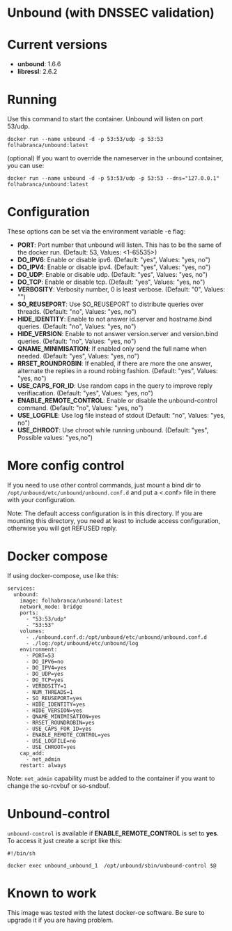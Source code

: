 Unbound (with DNSSEC validation)
===========

# Current versions

- **unbound**: 1.6.6
- **libressl**: 2.6.2

# Running

Use this command to start the container. Unbound will listen on port 53/udp.

```docker run --name unbound -d -p 53:53/udp -p 53:53 folhabranca/unbound:latest```

(optional)
If you want to override the nameserver in the unbound container, you can use:

```docker run --name unbound -d -p 53:53/udp -p 53:53 --dns="127.0.0.1" folhabranca/unbound:latest```

# Configuration
These options can be set via the environment variable -e flag:

- **PORT**: Port number that unbound will listen. This has to be the same of the docker run. (Default: 53, Values: <1-65535>)
- **DO_IPV6**: Enable or disable ipv6. (Default: "yes", Values: "yes, no")
- **DO_IPV4**: Enable or disable ipv4. (Default: "yes", Values: "yes, no")
- **DO_UDP**: Enable or disable udp. (Default: "yes", Values: "yes, no")
- **DO_TCP**: Enable or disable tcp. (Default: "yes", Values: "yes, no")
- **VERBOSITY**: Verbosity number, 0 is least verbose. (Default: "0", Values: "<integer>")
- **SO_REUSEPORT**: Use SO_REUSEPORT to distribute queries over threads. (Default: "no", Values: "yes, no")
- **HIDE_IDENTITY**: Enable to not answer id.server and hostname.bind queries. (Default: "no", Values: "yes, no")
- **HIDE_VERSION**: Enable to not answer version.server and version.bind queries. (Default: "no", Values: "yes, no")
- **QNAME_MINIMISATION**: If enabled only send the full name when needed. (Default: "yes", Values: "yes, no")
- **RRSET_ROUNDROBIN**: If enabled, if there are more the one answer, alternate the replies in a round robing fashion. (Default: "yes", Values: "yes, no")
- **USE_CAPS_FOR_ID**: Use random caps in the query to improve reply verifiacation. (Default: "yes", Values: "yes, no")
- **ENABLE_REMOTE_CONTROL**: Enable or disable the unbound-control command. (Default: "no", Values: "yes, no")
- **USE_LOGFILE**: Use log file instead of stdout (Default: "no", Values: "yes, no")
- **USE_CHROOT**: Use chroot while running unbound. (Default: "yes", Possible values: "yes,no")

# More config control

If you need to use other control commands, just mount a bind dir to
`/opt/unbound/etc/unbound/unbound.conf.d` and put a <.conf> file in there with your configuration.

Note: The default access configuration is in this directory. If you are mounting this directory, you need at
least to include access configuration, otherwise you will get REFUSED reply.

# Docker compose

If using docker-compose, use like this:

```
services:                                 
  unbound:                                                                                                    
    image: folhabranca/unbound:latest                                                                        
    network_mode: bridge                                                                                      
    ports:                                                                                                    
      - "53:53/udp"                                                                                           
      - "53:53"                                                                                               
    volumes:                                                                                                  
      - ./unbound.conf.d:/opt/unbound/etc/unbound/unbound.conf.d                                              
      - ./log:/opt/unbound/etc/unbound/log                                                                    
    environment:                                                                                              
      - PORT=53                                                                                               
      - DO_IPV6=no                                                                                            
      - DO_IPV4=yes                                                                                           
      - DO_UDP=yes                                                                                            
      - DO_TCP=yes                                                                                            
      - VERBOSITY=1                                                                                           
      - NUM_THREADS=1                                                                                         
      - SO_REUSEPORT=yes                                                                                      
      - HIDE_IDENTITY=yes                                                                                     
      - HIDE_VERSION=yes                                                                                      
      - QNAME_MINIMISATION=yes                                                                                
      - RRSET_ROUNDROBIN=yes                                                                                  
      - USE_CAPS_FOR_ID=yes                                                                                   
      - ENABLE_REMOTE_CONTROL=yes                                                                             
      - USE_LOGFILE=no                                                                                        
      - USE_CHROOT=yes                                                                                        
    cap_add:                                                                                                  
      - net_admin                                                                                             
    restart: always
```

Note: `net_admin` capability must be added to the container if you want to change the so-rcvbuf or so-sndbuf.

# Unbound-control

`unbound-control` is available if **ENABLE_REMOTE_CONTROL** is set to **yes**. To access it 
just create a script like this:

```
#!/bin/sh

docker exec unbound_unbound_1  /opt/unbound/sbin/unbound-control $@
```

# Known to work

This image was tested with the latest docker-ce software. Be sure to upgrade it if you are having problem.
